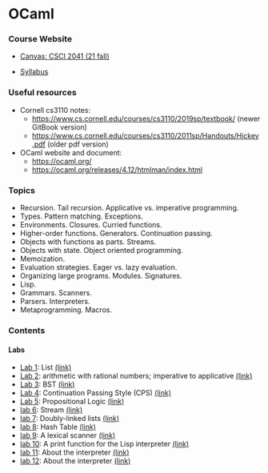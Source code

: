 # OCaml

### Course Website
- [Canvas: CSCI 2041 (21 fall)](https://canvas.umn.edu/courses/268617)

- [Syllabus](https://canvas.umn.edu/courses/268617/files/23086692?module_item_id=6824272&fd_cookie_set=1)

### Useful resources
- Cornell cs3110 notes:
  - <https://www.cs.cornell.edu/courses/cs3110/2019sp/textbook/> (newer GitBook version) 
  - <https://www.cs.cornell.edu/courses/cs3110/2011sp/Handouts/Hickey.pdf> (older pdf version)
- OCaml website and document:
  - <https://ocaml.org/> 
  - <https://ocaml.org/releases/4.12/htmlman/index.html>
 
 ### Topics
 - Recursion. Tail recursion. Applicative vs. imperative programming. 
 - Types. Pattern matching. Exceptions. 
 - Environments. Closures. Curried functions. 
 - Higher-order functions. Generators. Continuation passing. 
 - Objects with functions as parts. Streams.
 - Objects with state. Object oriented programming. 
 - Memoization. 
 - Evaluation strategies. Eager vs. lazy evaluation. 
 - Organizing large programs. Modules. Signatures. 
 - Lisp.
 - Grammars. Scanners. 
 - Parsers. Interpreters. 
 - Metaprogramming. Macros. 

### Contents
#### Labs
- [Lab 1](/labs/lab1): List [(link)](https://canvas.umn.edu/courses/268617/files/22902169?module_item_id=6797499&fd_cookie_set=1)
- [Lab 2](/labs/lab2.ml): arithmetic with rational numbers; imperative to applicative [(link)](https://canvas.umn.edu/courses/268617/files/23068240?module_item_id=6822373&fd_cookie_set=1)
- [Lab 3](/labs/lab3.ml): BST [(link)](https://canvas.umn.edu/courses/268617/files/23241602?module_item_id=6843004&fd_cookie_set=1)
- [Lab 4](/labs/lab4.ml): Continuation Passing Style (CPS) [(link)](https://canvas.umn.edu/courses/268617/files/23424036?module_item_id=6862510&fd_cookie_set=1)
- [Lab 5](/labs/lab5.ml): Propositional Logic [(link)](https://canvas.umn.edu/courses/268617/files/23621472?module_item_id=6887704&fd_cookie_set=1)
- [lab 6](/labs/tests6.ml): Stream [(link)](https://canvas.umn.edu/courses/268617/files/23818847?module_item_id=6911948&fd_cookie_set=1)
- [lab 7](/labs/tests7.ml): Doubly-linked lists [(link)](https://canvas.umn.edu/courses/268617/files/24001434?module_item_id=6934499&fd_cookie_set=1)
- [lab 8](/labs/tests8.ml): Hash Table [(link)](https://canvas.umn.edu/courses/268617/files/24179995?module_item_id=6956615&fd_cookie_set=1)
- [lab 9](/labs/scanner9.ml): A lexical scanner [(link)](https://canvas.umn.edu/courses/268617/files/24533514?module_item_id=7000956&fd_cookie_set=1)
- [lab 10](/labs/tests10.ml): A print function for the Lisp interpreter [(link)](https://canvas.umn.edu/courses/268617/files/24772331?module_item_id=7041284&fd_cookie_set=1)
- [lab 11](/labs/tests11.ml): About the interpreter [(link)](https://canvas.umn.edu/courses/268617/files/24845263?module_item_id=7053363&fd_cookie_set=1)
- [lab 12](/labs/tests12.ml): About the interpreter [(link)](https://canvas.umn.edu/courses/268617/files/25039750?module_item_id=7081926&fd_cookie_set=1)

